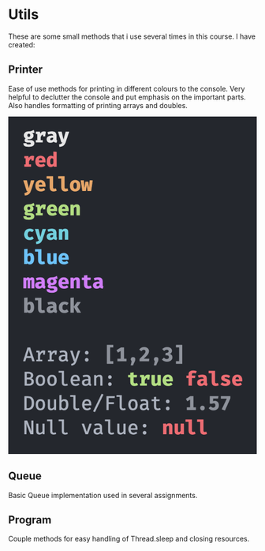 # Utils

These are some small methods that i use several times in this course. I have created:

## Printer

Ease of use methods for printing in different colours to the console. Very helpful to declutter the console and put emphasis on the important parts. Also handles formatting of printing arrays and doubles.

![Printer Output](Printer.png)

## Queue

Basic Queue implementation used in several assignments.

## Program

Couple methods for easy handling of Thread.sleep and closing resources.
